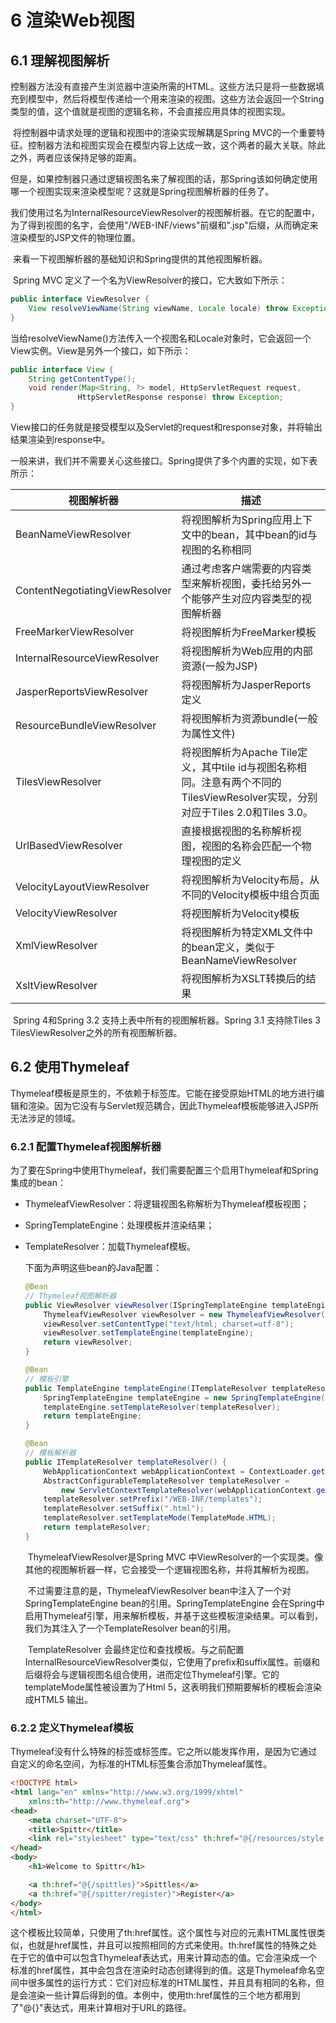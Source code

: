 # 6 渲染Web视图

## 6.1 理解视图解析

​	控制器方法没有直接产生浏览器中渲染所需的HTML。这些方法只是将一些数据填充到模型中，然后将模型传递给一个用来渲染的视图。这些方法会返回一个String类型的值，这个值就是视图的逻辑名称，不会直接应用具体的视图实现。

​	将控制器中请求处理的逻辑和视图中的渲染实现解耦是Spring MVC的一个重要特征。控制器方法和视图实现会在模型内容上达成一致，这个两者的最大关联。除此之外，两者应该保持足够的距离。

​	但是，如果控制器只通过逻辑视图名来了解视图的话，那Spring该如何确定使用哪一个视图实现来渲染模型呢？这就是Spring视图解析器的任务了。

​	我们使用过名为InternalResourceViewResolver的视图解析器。在它的配置中，为了得到视图的名字，会使用"/WEB-INF/views"前缀和".jsp"后缀，从而确定来渲染模型的JSP文件的物理位置。

​	来看一下视图解析器的基础知识和Spring提供的其他视图解析器。

​	Spring MVC 定义了一个名为ViewResolver的接口，它大致如下所示：

~~~java
public interface ViewResolver {
    View resolveViewName(String viewName, Locale locale) throw Exception;
}
~~~

​	当给resolveViewName()方法传入一个视图名和Locale对象时，它会返回一个View实例。View是另外一个接口，如下所示：

~~~java
public interface View {
    String getContentType();
    void render(Map<String, ?> model, HttpServletRequest request,
               HttpServletResponse response) throw Exception;
}
~~~

​	View接口的任务就是接受模型以及Servlet的request和response对象，并将输出结果渲染到response中。

​	一般来讲，我们并不需要关心这些接口。Spring提供了多个内置的实现，如下表所示：

| 视图解析器                     | 描述                                                         |
| ------------------------------ | ------------------------------------------------------------ |
| BeanNameViewResolver           | 将视图解析为Spring应用上下文中的bean，其中bean的id与视图的名称相同 |
| ContentNegotiatingViewResolver | 通过考虑客户端需要的内容类型来解析视图，委托给另外一个能够产生对应内容类型的视图解析器 |
| FreeMarkerViewResolver         | 将视图解析为FreeMarker模板                                   |
| InternalResourceViewResolver   | 将视图解析为Web应用的内部资源(一般为JSP)                     |
| JasperReportsViewResolver      | 将视图解析为JasperReports定义                                |
| ResourceBundleViewResolver     | 将视图解析为资源bundle(一般为属性文件)                       |
| TilesViewResolver              | 将视图解析为Apache Tile定义，其中tile id与视图名称相同。注意有两个不同的TilesViewResolver实现，分别对应于Tiles 2.0和Tiles 3.0。 |
| UrlBasedViewResolver           | 直接根据视图的名称解析视图，视图的名称会匹配一个物理视图的定义 |
| VelocityLayoutViewResolver     | 将视图解析为Velocity布局，从不同的Velocity模板中组合页面     |
| VelocityViewResolver           | 将视图解析为Velocity模板                                     |
| XmlViewResolver                | 将视图解析为特定XML文件中的bean定义，类似于BeanNameViewResolver |
| XsltViewResolver               | 将视图解析为XSLT转换后的结果                                 |

​	Spring 4和Spring 3.2 支持上表中所有的视图解析器。Spring 3.1 支持除Tiles 3 TilesViewResolver之外的所有视图解析器。

## 6.2 使用Thymeleaf

​	Thymeleaf模板是原生的，不依赖于标签库。它能在接受原始HTML的地方进行编辑和渲染。因为它没有与Servlet规范耦合，因此Thymeleaf模板能够进入JSP所无法涉足的领域。

### 6.2.1 配置Thymeleaf视图解析器

​	为了要在Spring中使用Thymeleaf，我们需要配置三个启用Thymeleaf和Spring集成的bean：

- ThymeleafViewResolver：将逻辑视图名称解析为Thymeleaf模板视图；

- SpringTemplateEngine：处理模板并渲染结果；

- TemplateResolver：加载Thymeleaf模板。

  下面为声明这些bean的Java配置：

  ~~~java
  @Bean
  // Thymeleaf视图解析器
  public ViewResolver viewResolver(ISpringTemplateEngine templateEngine) {
      ThymeleafViewResolver viewResolver = new ThymeleafViewResolver();
      viewResolver.setContentType("text/html; charset=utf-8");
      viewResolver.setTemplateEngine(templateEngine);
      return viewResolver;
  }
  
  @Bean
  // 模板引擎
  public TemplateEngine templateEngine(ITemplateResolver templateResolver) {
      SpringTemplateEngine templateEngine = new SpringTemplateEngine();
      templateEngine.setTemplateResolver(templateResolver);
      return templateEngine;
  }
  
  @Bean
  // 模板解析器
  public ITemplateResolver templateResolver() {
      WebApplicationContext webApplicationContext = ContextLoader.getCurrentWebApplicationContext();
      AbstractConfigurableTemplateResolver templateResolver =
          new ServletContextTemplateResolver(webApplicationContext.getServletContext());
      templateResolver.setPrefix("/WEB-INF/templates");
      templateResolver.setSuffix(".html");
      templateResolver.setTemplateMode(TemplateMode.HTML);
      return templateResolver;
  }
  ~~~

  ​	ThymeleafViewResolver是Spring MVC 中ViewResolver的一个实现类。像其他的视图解析器一样，它会接受一个逻辑视图名称，并将其解析为视图。

  ​	不过需要注意的是，ThymeleafViewResolver bean中注入了一个对SpringTemplateEngine bean的引用。SpringTemplateEngine 会在Spring中启用Thymeleaf引擎，用来解析模板，并基于这些模板渲染结果。可以看到，我们为其注入了一个TemplateResolver bean的引用。

  ​	TemplateResolver 会最终定位和查找模板。与之前配置InternalResourceViewResolver类似，它使用了prefix和suffix属性。前缀和后缀将会与逻辑视图名组合使用，进而定位Thymeleaf引擎。它的templateMode属性被设置为了Html 5，这表明我们预期要解析的模板会渲染成HTML5 输出。

### 6.2.2 定义Thymeleaf模板

​	Thymeleaf没有什么特殊的标签或标签库。它之所以能发挥作用，是因为它通过自定义的命名空间，为标准的HTML标签集合添加Thymeleaf属性。

~~~html
<!DOCTYPE html>
<html lang="en" xmlns="http://www.w3.org/1999/xhtml"
    xmlns:th="http://www.thymeleaf.org">
<head>
    <meta charset="UTF-8">
    <title>Spittr</title>
    <link rel="stylesheet" type="text/css" th:href="@{/resources/style.css}" />
</head>
<body>
    <h1>Welcome to Spittr</h1>

    <a th:href="@{/spittles}">Spittles</a>
    <a th:href="@{/spitter/register}">Register</a>
</body>
</html>
~~~

​	这个模板比较简单，只使用了th:href属性。这个属性与对应的元素HTML属性很类似，也就是href属性，并且可以按照相同的方式来使用。th:href属性的特殊之处在于它的值中可以包含Thymeleaf表达式，用来计算动态的值。它会渲染成一个标准的href属性，其中会包含在渲染时动态创建得到的值。这是Thymeleaf命名空间中很多属性的运行方式：它们对应标准的HTML属性，并且具有相同的名称，但是会渲染一些计算后得到的值。本例中，使用th:href属性的三个地方都用到了"@{}"表达式，用来计算相对于URL的路径。